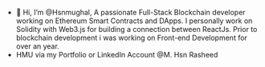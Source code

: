 - 👋 Hi, I’m @Hsnmughal, A passionate Full-Stack Blockchain developer working on Ethereum Smart Contracts and DApps. I personally work on Solidity with Web3.js for building a connection between ReactJs. Prior to blockchain development i was working on Front-end Development for over an year.
- HMU via my Portfolio or LinkedIn Account @M. Hsn Rasheed
